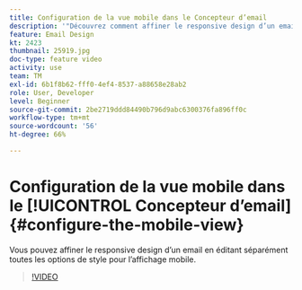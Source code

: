 ```yaml
---
title: Configuration de la vue mobile dans le Concepteur d’email
description: '"Découvrez comment affiner le responsive design d’un email en modifiant séparément toutes les options de style pour l’affichage mobile."'
feature: Email Design
kt: 2423
thumbnail: 25919.jpg
doc-type: feature video
activity: use
team: TM
exl-id: 6b1f8b62-fff0-4ef4-8537-a88658e28ab2
role: User, Developer
level: Beginner
source-git-commit: 2be2719ddd84490b796d9abc6300376fa896ff0c
workflow-type: tm+mt
source-wordcount: '56'
ht-degree: 66%

---
```


# Configuration de la vue mobile dans le [!UICONTROL Concepteur d’email] {#configure-the-mobile-view}

Vous pouvez affiner le responsive design d’un email en éditant séparément toutes les options de style pour l’affichage mobile.

>[!VIDEO](https://video.tv.adobe.com/v/25919?quality=12)
